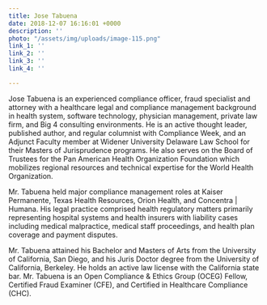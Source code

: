 ```yaml
---
title: Jose Tabuena
date: 2018-12-07 16:16:01 +0000
description: ''
photo: "/assets/img/uploads/image-115.png"
link_1: ''
link_2: ''
link_3: ''
link_4: ''

---
```

Jose Tabuena is an experienced compliance officer, fraud specialist and attorney with a healthcare legal and compliance management background in health system, software technology, physician management, private law firm, and Big 4 consulting environments. He is an active thought leader, published author, and regular columnist with Compliance Week, and an Adjunct Faculty member at Widener University Delaware Law School for their Masters of Jurisprudence programs. He also serves on the Board of Trustees for the Pan American Health Organization Foundation which mobilizes regional resources and technical expertise for the World Health Organization.

Mr. Tabuena held major compliance management roles at Kaiser Permanente, Texas Health Resources, Orion Health, and Concentra | Humana. His legal practice comprised health regulatory matters primarily representing hospital systems and health insurers with liability cases including medical malpractice, medical staff proceedings, and health plan coverage and payment disputes.

Mr. Tabuena attained his Bachelor and Masters of Arts from the University of California, San Diego, and his Juris Doctor degree from the University of California, Berkeley. He holds an active law license with the California state bar. Mr. Tabuena is an Open Compliance & Ethics Group (OCEG) Fellow, Certified Fraud Examiner (CFE), and Certified in Healthcare Compliance (CHC).